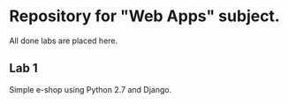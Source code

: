 Repository for "Web Apps" subject.
=========

All done labs are placed here.

## Lab 1

Simple e-shop using Python 2.7 and Django.
